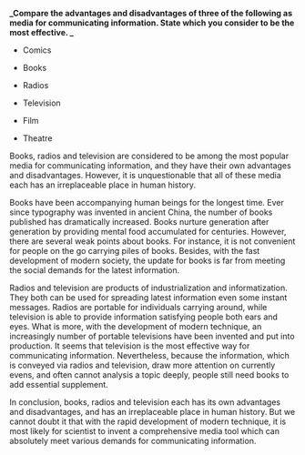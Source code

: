 **_Compare the advantages and disadvantages of three of the following as media for communicating information. State which you consider to be the most effective. _**

* Comics

* Books

* Radios

* Television

* Film

* Theatre


Books, radios and television are considered to be among the most popular media for communicating information, and they have their own advantages and disadvantages. However, it is unquestionable that all of these media each has an irreplaceable place in human history.

Books have been accompanying human beings for the longest time. Ever since typography was invented in ancient China, the number of books published has dramatically increased. Books nurture generation after generation by providing mental food accumulated for centuries. However, there are several weak points about books. For instance, it is not convenient for people on the go carrying piles of books. Besides, with the fast development of modern society, the update for books is far from meeting the social demands for the latest information.

Radios and television are products of industrialization and informatization. They both can be used for spreading latest information even some instant messages. Radios are portable for individuals carrying around, while television is able to provide information satisfying people both ears and eyes. What is more, with the development of modern technique, an increasingly number of portable televisions have been invented and put into production. It seems that television is the most effective way for communicating information. Nevertheless, because the information, which is conveyed via radios and television, draw more attention on currently evens, and often cannot analysis a topic deeply, people still need books to add essential supplement.

In conclusion, books, radios and television each has its own advantages and disadvantages, and has an irreplaceable place in human history. But we cannot doubt it that with the rapid development of modern technique, it is most likely for scientist to invent a comprehensive media tool which can absolutely meet various demands for communicating information.

